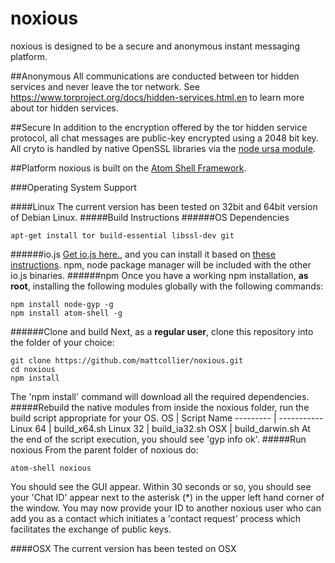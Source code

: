 # noxious
noxious is designed to be a secure and anonymous instant messaging platform.

##Anonymous
All communications are conducted between tor hidden services and never leave the tor network.
See https://www.torproject.org/docs/hidden-services.html.en to learn more about tor hidden services.

##Secure
In addition to the encryption offered by the tor hidden service protocol, all chat messages are
public-key encrypted using a 2048 bit key.  All cryto is handled by native OpenSSL libraries via
the [node ursa module](https://github.com/quartzjer/ursa).

##Platform
noxious is built on the [Atom Shell Framework](https://github.com/atom/atom-shell).

###Operating System Support

####Linux
The current version has been tested on 32bit and 64bit version of Debian Linux.
#####Build Instructions
######OS Dependencies
```
apt-get install tor build-essential libssl-dev git
```
######io.js
[Get io.js here.](https://iojs.org/en/index.html), and you can install it based on
[these instructions](http://jonathanmh.com/installing-io-js-ubuntu-digital-ocean-droplet/). npm, node package
manager will be included with the other io.js binaries.
######npm
Once you have a working npm installation, **as root**, installing the following modules globally with the following commands:
```
npm install node-gyp -g
npm install atom-shell -g
```
######Clone and build
Next, as a **regular user**, clone this repository into the folder of your choice:
```
git clone https://github.com/mattcollier/noxious.git
cd noxious
npm install
```
The 'npm install' command will download all the required dependencies.
#####Rebuild the native modules
from inside the noxious folder, run the build script appropriate for your OS.
OS        | Script Name
--------- | -----------
Linux 64  | build_x64.sh
Linux 32  | build_ia32.sh
OSX       | build_darwin.sh
At the end of the script execution, you should see 'gyp info ok'.
#####Run noxious
From the parent folder of noxious do:
```
atom-shell noxious
```
You should see the GUI appear.  Within 30 seconds or so, you should see your 'Chat ID'
appear next to the asterisk (*) in the upper left hand corner of the window.  You may now
provide your ID to another noxious user who can add you as a contact which initiates a 'contact
request' process which facilitates the exchange of public keys.

####OSX
The current version has been tested on OSX
